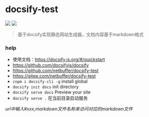 # docsify-test
![](https://img.shields.io/static/v1?label=docsify&message=v4&color=green)
![](https://img.shields.io/static/v1?label=node&message=v12.11.1&color=black)

> 基于docsify实现静态网站生成器，文档内容基于markdown格式

### help
* 使用文档：https://docsify.js.org/#/quickstart
* https://github.com/docsifyjs/docsify
* https://github.com/netbuffer/docsify-test
* https://gitee.com/netbuffer/docsify-test
* `cnpm i docsify-cli -g` install global
* `docsify init docs` init directory
* `docsify serve docs` Preview your site
* `docsify serve .` 在当前目录启动服务

*url中输入#xxx,markdown文件名称来访问对应的markdown文件*